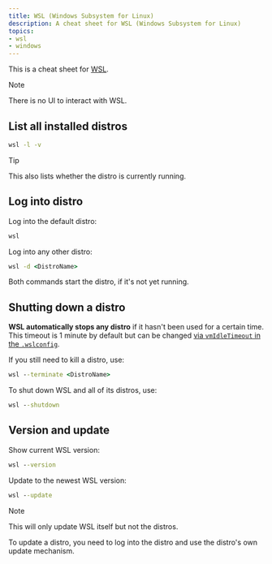 ```yaml
---
title: WSL (Windows Subsystem for Linux)
description: A cheat sheet for WSL (Windows Subsystem for Linux)
topics:
- wsl
- windows
---
```


This is a cheat sheet for [WSL](https://learn.microsoft.com/en-us/windows/wsl/).

> [!NOTE]
> There is no UI to interact with WSL.

## List all installed distros

```cmd
wsl -l -v
```

> [!TIP]
> This also lists whether the distro is currently running.

## Log into distro

Log into the default distro:

```cmd
wsl
```

Log into any other distro:

```cmd
wsl -d <DistroName>
```

Both commands start the distro, if it's not yet running.

## Shutting down a distro

**WSL automatically stops any distro** if it hasn't been used for a certain time. This timeout is 1 minute by default but can be changed [via `vmIdleTimeout` in the `.wslconfig`](https://learn.microsoft.com/en-us/windows/wsl/wsl-config).

If you still need to kill a distro, use:

```cmd
wsl --terminate <DistroName>
```

To shut down WSL and all of its distros, use:

```cmd
wsl --shutdown
```

## Version and update

Show current WSL version:

```cmd
wsl --version
```

Update to the newest WSL version:

```cmd
wsl --update
```

> [!NOTE]
> This will only update WSL itself but not the distros.
>
> To update a distro, you need to log into the distro and use the distro's own update mechanism.
